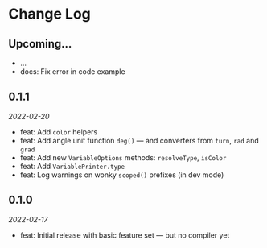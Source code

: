 # Change Log

## Upcoming...

- ... <!-- Add new lines here. -->
- docs: Fix error in code example

## 0.1.1

_2022-02-20_

- feat: Add `color` helpers
- feat: Add angle unit function `deg()` — and converters from `turn`, `rad`
  and `grad`
- feat: Add new `VariableOptions` methods: `resolveType`, `isColor`
- feat: Add `VariablePrinter.type`
- feat: Log warnings on wonky `scoped()` prefixes (in dev mode)

## 0.1.0

_2022-02-17_

- feat: Initial release with basic feature set — but no compiler yet
